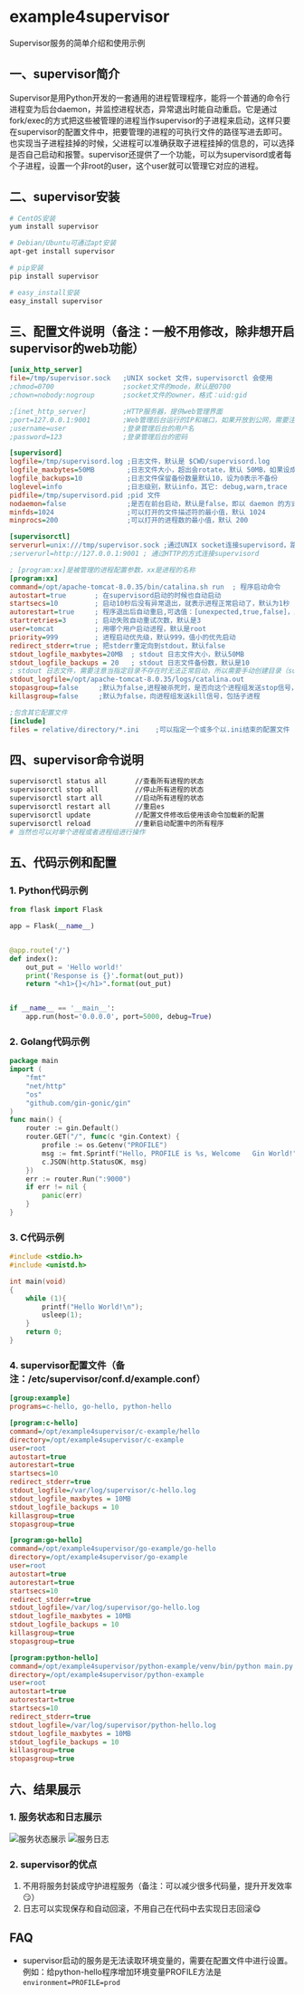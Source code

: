 # example4supervisor

Supervisor服务的简单介绍和使用示例

## 一、supervisor简介

​Supervisor是用Python开发的一套通用的进程管理程序，能将一个普通的命令行进程变为后台daemon，并监控进程状态，异常退出时能自动重启。它是通过fork/exec的方式把这些被管理的进程当作supervisor的子进程来启动，这样只要在supervisor的配置文件中，把要管理的进程的可执行文件的路径写进去即可。也实现当子进程挂掉的时候，父进程可以准确获取子进程挂掉的信息的，可以选择是否自己启动和报警。supervisor还提供了一个功能，可以为supervisord或者每个子进程，设置一个非root的user，这个user就可以管理它对应的进程。

## 二、supervisor安装

```bash
# CentOS安装
yum install supervisor

# Debian/Ubuntu可通过apt安装
apt-get install supervisor

# pip安装
pip install supervisor

# easy_install安装
easy_install supervisor
```

## 三、配置文件说明（备注：一般不用修改，除非想开启supervisor的web功能）

```ini
[unix_http_server]
file=/tmp/supervisor.sock   ;UNIX socket 文件，supervisorctl 会使用
;chmod=0700                 ;socket文件的mode，默认是0700
;chown=nobody:nogroup       ;socket文件的owner，格式：uid:gid

;[inet_http_server]         ;HTTP服务器，提供web管理界面
;port=127.0.0.1:9001        ;Web管理后台运行的IP和端口，如果开放到公网，需要注意安全性
;username=user              ;登录管理后台的用户名
;password=123               ;登录管理后台的密码

[supervisord]
logfile=/tmp/supervisord.log ;日志文件，默认是 $CWD/supervisord.log
logfile_maxbytes=50MB        ;日志文件大小，超出会rotate，默认 50MB，如果设成0，表示不限制大小
logfile_backups=10           ;日志文件保留备份数量默认10，设为0表示不备份
loglevel=info                ;日志级别，默认info，其它: debug,warn,trace
pidfile=/tmp/supervisord.pid ;pid 文件
nodaemon=false               ;是否在前台启动，默认是false，即以 daemon 的方式启动
minfds=1024                  ;可以打开的文件描述符的最小值，默认 1024
minprocs=200                 ;可以打开的进程数的最小值，默认 200

[supervisorctl]
serverurl=unix:///tmp/supervisor.sock ;通过UNIX socket连接supervisord，路径与unix_http_server部分的file一致
;serverurl=http://127.0.0.1:9001 ; 通过HTTP的方式连接supervisord

; [program:xx]是被管理的进程配置参数，xx是进程的名称
[program:xx]
command=/opt/apache-tomcat-8.0.35/bin/catalina.sh run  ; 程序启动命令
autostart=true       ; 在supervisord启动的时候也自动启动
startsecs=10         ; 启动10秒后没有异常退出，就表示进程正常启动了，默认为1秒
autorestart=true     ; 程序退出后自动重启,可选值：[unexpected,true,false]，默认为unexpected，表示进程意外杀死后才重启
startretries=3       ; 启动失败自动重试次数，默认是3
user=tomcat          ; 用哪个用户启动进程，默认是root
priority=999         ; 进程启动优先级，默认999，值小的优先启动
redirect_stderr=true ; 把stderr重定向到stdout，默认false
stdout_logfile_maxbytes=20MB  ; stdout 日志文件大小，默认50MB
stdout_logfile_backups = 20   ; stdout 日志文件备份数，默认是10
; stdout 日志文件，需要注意当指定目录不存在时无法正常启动，所以需要手动创建目录（supervisord 会自动创建日志文件）
stdout_logfile=/opt/apache-tomcat-8.0.35/logs/catalina.out
stopasgroup=false     ;默认为false,进程被杀死时，是否向这个进程组发送stop信号，包括子进程
killasgroup=false     ;默认为false，向进程组发送kill信号，包括子进程

;包含其它配置文件
[include]
files = relative/directory/*.ini    ;可以指定一个或多个以.ini结束的配置文件
```

## 四、supervisor命令说明

```bash
supervisorctl status all       //查看所有进程的状态
supervisorctl stop all         //停止所有进程的状态
supervisorctl start all        //启动所有进程的状态
supervisorctl restart all      //重启es
supervisorctl update           //配置文件修改后使用该命令加载新的配置
supervisorctl reload           //重新启动配置中的所有程序
# 当然也可以对单个进程或者进程组进行操作
```

## 五、代码示例和配置

### 1. Python代码示例

```Python
from flask import Flask

app = Flask(__name__)


@app.route('/')
def index():
    out_put = 'Hello world!'
    print('Response is {}'.format(out_put))
    return "<h1>{}</h1>".format(out_put)


if __name__ == '__main__':
    app.run(host='0.0.0.0', port=5000, debug=True)
```

### 2. Golang代码示例

```go
package main
import (
    "fmt"
    "net/http"
    "os"
    "github.com/gin-gonic/gin"
)
func main() {
    router := gin.Default()
    router.GET("/", func(c *gin.Context) {
        profile := os.Getenv("PROFILE")
        msg := fmt.Sprintf("Hello, PROFILE is %s, Welcome   Gin World!", profile)
        c.JSON(http.StatusOK, msg)
    })
    err := router.Run(":9000")
    if err != nil {
        panic(err)
    }
}
```

### 3. C代码示例

```C
#include <stdio.h>
#include <unistd.h>

int main(void)
{
    while (1){
        printf("Hello World!\n");
        usleep(1);
    }
    return 0;
}
```

### 4. supervisor配置文件（备注：/etc/supervisor/conf.d/example.conf）

```ini
[group:example]
programs=c-hello, go-hello, python-hello

[program:c-hello]
command=/opt/example4supervisor/c-example/hello
directory=/opt/example4supervisor/c-example
user=root
autostart=true
autorestart=true
startsecs=10
redirect_stderr=true
stdout_logfile=/var/log/supervisor/c-hello.log
stdout_logfile_maxbytes = 10MB
stdout_logfile_backups = 10
killasgroup=true
stopasgroup=true

[program:go-hello]
command=/opt/example4supervisor/go-example/go-hello
directory=/opt/example4supervisor/go-example
user=root
autostart=true
autorestart=true
startsecs=10
redirect_stderr=true
stdout_logfile=/var/log/supervisor/go-hello.log
stdout_logfile_maxbytes = 10MB
stdout_logfile_backups = 10
killasgroup=true
stopasgroup=true

[program:python-hello]
command=/opt/example4supervisor/python-example/venv/bin/python main.py
directory=/opt/example4supervisor/python-example
user=root
autostart=true
autorestart=true
startsecs=10
redirect_stderr=true
stdout_logfile=/var/log/supervisor/python-hello.log
stdout_logfile_maxbytes = 10MB
stdout_logfile_backups = 10
killasgroup=true
stopasgroup=true
```

## 六、结果展示

### 1. 服务状态和日志展示

![服务状态展示](static/images/supervisor服务状态展示.png)
![服务日志](static/images/supervisor管理的服务日志.png)

### 2. supervisor的优点

   1. 不用将服务封装成守护进程服务（备注：可以减少很多代码量，提升开发效率:smirk:）
   2. 日志可以实现保存和自动回滚，不用自己在代码中去实现日志回滚:yum:

## FAQ

- supervisor启动的服务是无法读取环境变量的，需要在配置文件中进行设置。例如：给python-hello程序增加环境变量PROFILE方法是```environment=PROFILE=prod```
